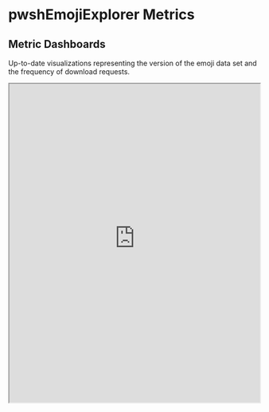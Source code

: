 # pwshEmojiExplorer Metrics

## Metric Dashboards

Up-to-date visualizations representing the version of the emoji data set and the frequency of download requests.

<iframe
  src="https://cloudwatch.amazonaws.com/dashboard.html?dashboard=pwshEmojiExplorer-pwshEEUnicodeVersionMonitorDashboard&context=eyJSIjoidXMtZWFzdC0xIiwiRCI6ImN3LWRiLTY5OTQ4Mzc4NjgzMSIsIlUiOiJ1cy1lYXN0LTFfSzFtQzlzdDRrIiwiQyI6IjZnbWR0bWllNTk4OW45NWwyMjBkdjRyMmZzIiwiSSI6InVzLWVhc3QtMTpiMmZlYzY4My0xZmUxLTRlNDItYmQ2MS1jOWRkZWM2MmNhYTEiLCJNIjoiUHVibGljIn0="
  style="width:100%; height:640px;"
></iframe>
